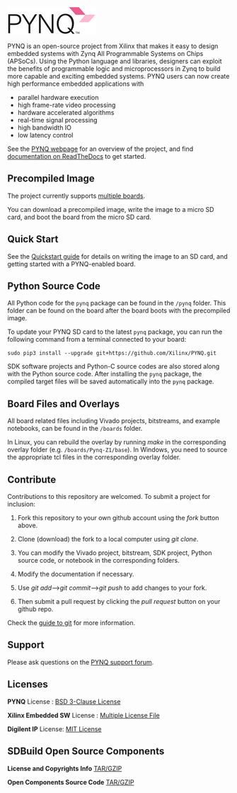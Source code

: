 ![alt tag](./logo.png)

PYNQ is an open-source project from Xilinx that makes it easy to design embedded systems with Zynq All Programmable Systems on Chips (APSoCs). Using the Python language and libraries, designers can exploit the benefits of programmable logic and microprocessors in Zynq to build more capable and exciting embedded systems.
PYNQ users can now create high performance embedded applications with
-	parallel hardware execution
-	high frame-rate video processing
-	hardware accelerated algorithms
-	real-time signal processing
-	high bandwidth IO
-	low latency control

See the <a href="http://www.pynq.io/" target="_blank">PYNQ webpage</a> for an overview of the project, and find <a href="http://pynq.readthedocs.io" target="_blank">documentation on ReadTheDocs</a> to get started. 

## Precompiled Image

The project currently supports <a href="http://www.pynq.io/board.html" target="_blank">multiple boards</a>. 

You can download a precompiled image, write the image to a micro SD card, and boot the board from the micro SD card. 

## Quick Start

See the <a href="http://pynq.readthedocs.io/en/latest/getting_started.html" target="_blank">Quickstart guide</a> for details on writing the image to an SD card, and getting started with a PYNQ-enabled board.

## Python Source Code

All Python code for the `pynq` package can be found in the `/pynq` folder. This folder can be found on the board after the board boots with the precompiled image.

To update your PYNQ SD card to the latest ``pynq`` package, you can run the following command from a terminal connected to your board:

```console
sudo pip3 install --upgrade git+https://github.com/Xilinx/PYNQ.git
```

SDK software projects and Python-C source codes are also stored along with the Python source code. After installing the `pynq` package, the compiled target files will be saved automatically into the `pynq` package.

## Board Files and Overlays

All board related files including Vivado projects, bitstreams, and example notebooks, can be found in the `/boards` folder.

In Linux, you can rebuild the overlay by running *make* in the corresponding overlay folder (e.g. `/boards/Pynq-Z1/base`). In Windows, you need to source the appropriate tcl files in the corresponding overlay folder.

## Contribute

Contributions to this repository are welcomed. To submit a project for inclusion:

1. Fork this repository to your own github account using the *fork* button above.

2. Clone (download) the fork to a local computer using *git clone*.

3. You can modify the Vivado project, bitstream, SDK project, Python source code, or notebook in the corresponding folders.

4. Modify the documentation if necessary.

5. Use *git add*-->*git commit*-->*git push* to add changes to your fork.

6. Then submit a pull request by clicking the *pull request* button on your github repo.

Check the <a href="http://git.huit.harvard.edu/guide/" target="_blank">guide to git</a> for more information.

## Support

Please ask questions on the <a href="https://groups.google.com/forum/#!forum/pynq_project" target="_blank">PYNQ support forum</a>.

## Licenses

**PYNQ** License : [BSD 3-Clause License](https://github.com/Xilinx/PYNQ/blob/master/LICENSE)

**Xilinx Embedded SW** License : [Multiple License File](https://github.com/Xilinx/embeddedsw/blob/master/license.txt)

**Digilent IP** License: [MIT License](https://github.com/Xilinx/PYNQ/blob/master/THIRD_PARTY_LIC)

## SDBuild Open Source Components

**License and Copyrights Info** [TAR/GZIP](https://www.xilinx.com/member/forms/download/xef.html?filename=pynq-v2.3-license.tar.gz)

**Open Components Source Code** [TAR/GZIP](https://www.xilinx.com/member/forms/download/xef.html?filename=pynq-v2.3-open_components.tar.gz)
